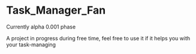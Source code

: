 # Task_Manager_Fan
Currently alpha 0.001 phase

A project in progress during free time, feel free to use it if it helps you with your task-managing
